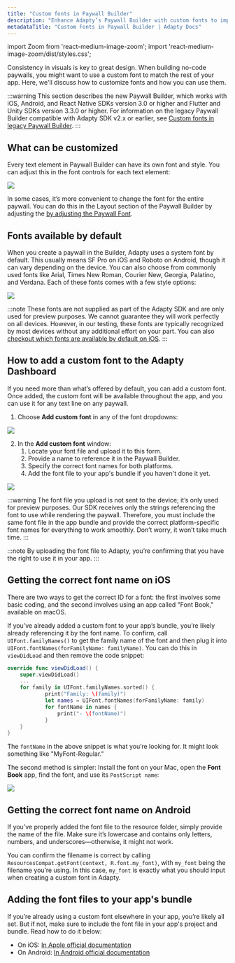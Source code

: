 ```yaml
---
title: "Custom fonts in Paywall Builder"
description: "Enhance Adapty’s Paywall Builder with custom fonts to improve design."
metadataTitle: "Custom Fonts in Paywall Builder | Adapty Docs"
---
```


import Zoom from 'react-medium-image-zoom';
import 'react-medium-image-zoom/dist/styles.css';

Consistency in visuals is key to great design. When building no-code paywalls, you might want to use a custom font to match the rest of your app. Here, we'll discuss how to customize fonts and how you can use them.

:::warning
This section describes the new Paywall Builder, which works with iOS, Android, and React Native SDKs version 3.0 or higher and Flutter and Unity SDKs version 3.3.0 or higher. For information on the legacy Paywall Builder compatible with Adapty SDK v2.x or earlier, see [Custom fonts in legacy Paywall Builder](using-custom-fonts-in-legacy-paywall-builder).
:::

##

## What can be customized

Every text element in Paywall Builder can have its own font and style. You can adjust this in the font controls for each text element:

<Zoom>
  <img src={require('./img/56a8845-choose_font.webp').default}
  style={{
    border: '1px solid #727272', /* border width and color */
    width: '700px', /* image width */
    display: 'block', /* for alignment */
    margin: '0 auto' /* center alignment */
  }}
/>
</Zoom>

In some cases, it’s more convenient to change the font for the entire paywall. You can do this in the Layout section of the Paywall Builder by adjusting the [by adjusting the Paywall Font](paywall-layout-and-products#font-settings-of-your-paywall).

## Fonts available by default

When you create a paywall in the Builder, Adapty uses a system font by default. This usually means SF Pro on iOS and Roboto on Android, though it can vary depending on the device. You can also choose from commonly used fonts like Arial, Times New Roman, Courier New, Georgia, Palatino, and Verdana. Each of these fonts comes with a few style options:


<Zoom>
  <img src={require('./img/f9d87dc-default_fonts.webp').default}
  style={{
    border: '1px solid #727272', /* border width and color */
    width: '700px', /* image width */
    display: 'block', /* for alignment */
    margin: '0 auto' /* center alignment */
  }}
/>
</Zoom>





:::note
These fonts are not supplied as part of the Adapty SDK and are only used for preview purposes. We cannot guarantee they will work perfectly on all devices. However, in our testing, these fonts are typically recognized by most devices without any additional effort on your part. You can also [checkout which fonts are available by default on iOS](https://developer.apple.com/fonts/system-fonts/).
:::

## How to add a custom font to the Adapty Dashboard

If you need more than what’s offered by default, you can add a custom font. Once added, the custom font will be available throughout the app, and you can use it for any text line on any paywall.

1. Choose **Add custom font** in any of the font dropdowns:


<Zoom>
  <img src={require('./img/7498a5a-add_custom_font.webp').default}
  style={{
    border: '1px solid #727272', /* border width and color */
    width: '700px', /* image width */
    display: 'block', /* for alignment */
    margin: '0 auto' /* center alignment */
  }}
/>
</Zoom>





2. In the **Add custom font** window:
   1. Locate your font file and upload it to this form.
   2. Provide a name to reference it in the Paywall Builder.
   3. Specify the correct font names for both platforms.
   4. Add the font file to your app's bundle if you haven't done it yet.


<Zoom>
  <img src={require('./img/89fb748-CleanShot_2024-02-07_at_13.21.552x.webp').default}
  style={{
    border: 'none', /* border width and color */
    width: '700px', /* image width */
    display: 'block', /* for alignment */
    margin: '0 auto' /* center alignment */
  }}
/>
</Zoom>





:::warning
The font file you upload is not sent to the device; it’s only used for preview purposes. Our SDK receives only the strings referencing the font to use while rendering the paywall. Therefore, you must include the same font file in the app bundle and provide the correct platform-specific font names for everything to work smoothly. Don’t worry, it won’t take much time.
:::

:::note
By uploading the font file to Adapty, you’re confirming that you have the right to use it in your app.
:::

## Getting the correct font name on iOS

There are two ways to get the correct ID for a font: the first involves some basic coding, and the second involves using an app called "Font Book," available on macOS.

If you’ve already added a custom font to your app’s bundle, you’re likely already referencing it by the font name. To confirm, call `UIFont.familyNames()` to get the family name of the font and then plug it into `UIFont.fontNames(forFamilyName: familyName)`. You can do this in `viewDidLoad` and then remove the code snippet:

```swift showLineNumbers title="Swift"
override func viewDidLoad() {
    super.viewDidLoad()
  	...
  	for family in UIFont.familyNames.sorted() {
    		print("Family: \(family)")
	    	let names = UIFont.fontNames(forFamilyName: family)
    		for fontName in names {
        		print("- \(fontName)")
    		}
    }
}
```

The `fontName` in the above snippet is what you’re looking for. It might look something like "MyFont-Regular."

The second method is simpler: Install the font on your Mac, open the **Font Book** app, find the font, and use its `PostScript name`:


<Zoom>
  <img src={require('./img/bb8a902-CleanShot_2024-01-12_at_20.32.222x.webp').default}
  style={{
    border: 'none', /* border width and color */
    width: '700px', /* image width */
    display: 'block', /* for alignment */
    margin: '0 auto' /* center alignment */
  }}
/>
</Zoom>





## Getting the correct font name on Android

If you’ve properly added the font file to the resource folder, simply provide the name of the file. Make sure it’s lowercase and contains only letters, numbers, and underscores—otherwise, it might not work.

You can confirm the filename is correct by calling `ResourcesCompat.getFont(context, R.font.my_font)`, with `my_font` being the filename you’re using. In this case, `my_font` is exactly what you should input when creating a custom font in Adapty.

## Adding the font files to your app's bundle

If you’re already using a custom font elsewhere in your app, you’re likely all set. But if not, make sure to include the font file in your app's project and bundle. Read how to do it below:

- On iOS: [In Apple official documentation](https://developer.apple.com/documentation/uikit/text_display_and_fonts/adding_a_custom_font_to_your_app)
- On Android: [In Android official documentation](https://developer.android.com/develop/ui/views/text-and-emoji/fonts-in-xml)